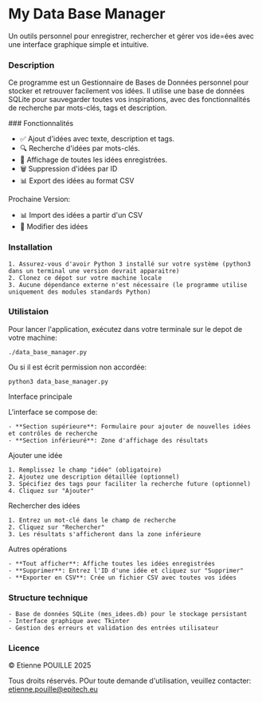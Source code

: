# My Data Base Manager

Un outils personnel pour enregistrer, rechercher et gérer vos ide=ées avec une interface graphique simple et intuitive.

### Description

Ce programme est un Gestionnaire de Bases de Données personnel pour stocker et retrouver facilement vos idées.
Il utilise une base de données SQLite pour sauvegarder toutes vos inspirations, avec des fonctionnalités de recherche par mots-clés, tags et description.

### Fonctionnalités

- ✅ Ajout d'idées avec texte, description et tags.
- 🔍 Recherche d'idées par mots-clés.
- 👀 Affichage de toutes les idées enregistrées.
- 🗑️ Suppression d'idées par ID
- 📊 Export des idées au format CSV

Prochaine Version:
- 📊 Import des idées a partir d'un CSV
- 🔄 Modifier des idées

### Installation

    1. Assurez-vous d'avoir Python 3 installé sur votre système (python3 dans un terminal une version devrait apparaitre)
    2. Clonez ce dépot sur votre machine locale
    3. Aucune dépendance externe n'est nécessaire (le programme utilise uniquement des modules standards Python)

### Utilistaion

Pour lancer l'application, exécutez dans votre terminale sur le depot de votre machine:
```
./data_base_manager.py
```
Ou si il est écrit permission non accordée:
```
python3 data_base_manager.py
```

Interface principale

L'interface se compose de:

    - **Section supérieure**: Formulaire pour ajouter de nouvelles idées et contrôles de recherche
    - **Section inférieuré**: Zone d'affichage des résultats

Ajouter une idée

    1. Remplissez le champ "idée" (obligatoire)
    2. Ajoutez une description détaillée (optionnel)
    3. Spécifiez des tags pour faciliter la recherche future (optionnel)
    4. Cliquez sur "Ajouter"

Rechercher des idées

    1. Entrez un mot-clé dans le champ de recherche
    2. Cliquez sur "Rechercher"
    3. Les résultats s'afficheront dans la zone inférieure

Autres opérations

    - **Tout afficher**: Affiche toutes les idées enregistrées
    - **Supprimer**: Entrez l'ID d'une idée et cliquez sur "Supprimer"
    - **Exporter en CSV**: Crée un fichier CSV avec toutes vos idées

### Structure technique

    - Base de données SQLite (mes_idees.db) pour le stockage persistant
    - Interface graphique avec Tkinter
    - Gestion des erreurs et validation des entrées utilisateur

### Licence
© Etienne POUILLE 2025

Tous droits réservés. POur toute demande d'utilisation, veuillez contacter:
etienne.pouille@epitech.eu
